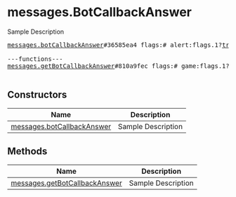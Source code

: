 # messages.BotCallbackAnswer

Sample Description

<pre>
<a href="../constructor/messages.botCallbackAnswer.md">messages.botCallbackAnswer</a>#36585ea4 flags:# alert:flags.1?<a href="../type/true.md">true</a> has_url:flags.3?<a href="../type/true.md">true</a> message:flags.0?<a href="../type/string.md">string</a> url:flags.2?<a href="../type/string.md">string</a> cache_time:<a href="../type/int.md">int</a> = <a href="../type/messages.BotCallbackAnswer.md">messages.BotCallbackAnswer</a>;

---functions---
<a href="../method/messages.getBotCallbackAnswer.md">messages.getBotCallbackAnswer</a>#810a9fec flags:# game:flags.1?<a href="../type/true.md">true</a> peer:<a href="../type/InputPeer.md">InputPeer</a> msg_id:<a href="../type/int.md">int</a> data:flags.0?<a href="../type/bytes.md">bytes</a> = <a href="../type/messages.BotCallbackAnswer.md">messages.BotCallbackAnswer</a>;

</pre>

## Constructors

| Name | Description |
|------|-------------|
| [messages.botCallbackAnswer](../constructor/messages.botCallbackAnswer.md) | Sample Description |

## Methods

| Name | Description |
|------|-------------|
| [messages.getBotCallbackAnswer](../method/messages.getBotCallbackAnswer.md) | Sample Description |
